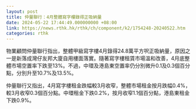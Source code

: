 ```yaml
---
layout: post
title: 仲量聯行：4月整體寫字樓錄得正吸納量
date: 2024-05-22 17:44:49.000000000 +08:00
link: https://news.rthk.hk/rthk/ch/component/k2/1754248-20240522.htm
categories: rthk
---
```


物業顧問仲量聯行指出，整體甲級寫字樓4月錄得24.8萬平方呎正吸納量，原因之一是新落成灣仔友邦大廈自用樓面落實。隨著寫字樓租賃市場溫和改善，4月底整體市場空置率下跌至13%。不過，中環及港島東空置率仍分別微升0.1及0.3個百分點，分別升至10.7%及13.5%。

仲量聯行又指出，4月寫字樓租金跌幅較3月收窄，整體市場租金按月跌幅0.4%，較3月收窄0.3個百分點。中環租金下跌0.2%，按月收窄1.1個百分點，港島東租金下跌0.9%。
